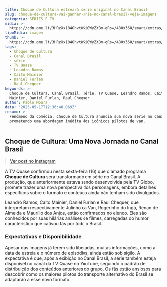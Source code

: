```yaml
---
title: Choque de Cultura estreará série original no Canal Brasil
slug: choque-de-cultura-vai-ganhar-srie-no-canal-brasil-veja-imagens
categoria: SÉRIES E TV
midia: >-
  https://cdn.ome.lt/3HRzXx184OhvtWSi0WyZXBm-gRs=/480x360/smart/extras/conteudos/Design_sem_nome_17.png
tipoMidia: imagem
thumb: >-
  https://cdn.ome.lt/3HRzXx184OhvtWSi0WyZXBm-gRs=/480x360/smart/extras/conteudos/Design_sem_nome_17.png
tags:
  - Choque de Cultura
  - Canal Brasil
  - série
  - TV Quase
  - Leandro Ramos
  - Caito Mainier
  - Daniel Furlan
  - Raul Chequer
keywords: >-
  Choque de Cultura, Canal Brasil, série, TV Quase, Leandro Ramos, Caito
  Mainier, Daniel Furlan, Raul Chequer
author: Pablo Moura
data: '2025-05-17T12:36:48.069Z'
resumo: >-
  Fenômeno da comédia, Choque de Cultura anuncia sua nova série no Canal Brasil,
  prometendo uma abordagem inédita dos icônicos pilotos de van.
---
```


## Choque de Cultura: Uma Nova Jornada no Canal Brasil

<blockquote class="instagram-media" data-instgrm-permalink="https://www.instagram.com/p/DJupviDJ_MD/" data-instgrm-version="14" style="width:100%; max-width:540px; margin:1rem auto;"><a href="https://www.instagram.com/p/DJupviDJ_MD/">Ver post no Instagram</a></blockquote>

A TV Quase confirmou nesta sexta-feira (16) que o amado programa **Choque de Cultura** será transformado em série no Canal Brasil. A produção, que anteriormente estava sendo desenvolvida pela TV Globo, promete trazer uma nova perspectiva dos personagens, embora detalhes específicos sobre o formato e conteúdo ainda não tenham sido divulgados.

Leandro Ramos, Caito Mainier, Daniel Furlan e Raul Chequer, que interpretam respectivamente Julinho da Van, Rogerinho do Ingá, Renan de Almeida e Maurílio dos Anjos, estão confirmados no elenco. Eles são conhecidos por suas hilárias análises de filmes, carregadas do humor característico que cativou fãs por todo o Brasil.

### Expectativas e Disponibilidade

Apesar das imagens já terem sido liberadas, muitas informações, como a data de estreia e o número de episódios, ainda estão sob sigilo. A expectativa é que, após a exibição no Canal Brasil, a série também esteja disponível no canal da TV Quase no YouTube, seguindo o padrão de distribuição dos conteúdos anteriores do grupo. Os fãs estão ansiosos para descobrir como os maiores pilotos do transporte alternativo do Brasil se adaptarão a esse novo formato.
